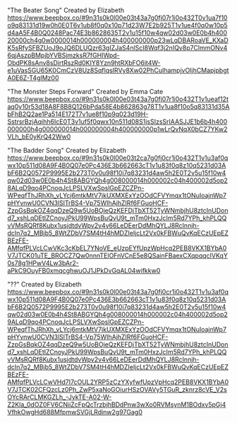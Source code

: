 "The Beater Song"
Created by Elizabeth
https://www.beepbox.co/#9n31s0k0l00e03t43a7g0fj07r1i0o432T0v1ua7f10o9q83131d19w0h0E0T6v1ub8f0q0x10p71d23W7E2b925T1v1ue4f0q0w10p5d4aA5F4B0Q0248Pac74E3b8628635T2v1u15f10w4qw02d03w0E0b4h40020000ch4g0w0000014h000000004h400000000p23wLqDBARoaVE_KXaDK5sRfySFBZUoJ9oJQ6DLUQzr63gIZJaS4nlScI8Wqf3j2nIQv8p7ClmmONv46qjAszpBMpjbYVBSjmzksR7fGHIWpd-ObdPK8sAnv8sDirtRszRd0KIY8Yzn9htRXbFO6it4W-e1uVasSGU65K0CmCzV8Uz8SqflqsIRVy8Xw02PhCuIhampjvOIjhCMapjpbgtA0E6Z-T4gIMz00

"The Monster Steps Forward"
Created by Emma Cate
https://www.beepbox.co/#9n31s0k0l00e03t43a7g0fj07r1i0o432T1v1ueaf12taq0y10r53d18A8F8B8Q126bPda58E4b862863g78T1v1ua8f10o5q83131d35AbFhB2Q2ae1Pa514E172T7v1ue8f10p9q023d19H-SstrsrBzjAqihh6IcE0T3v1uf5f0qwx10n511d08S1jsSIzsSrIAASJJE1b6b4h400000000h4g000000014h000000004h400000000p1wLrQvNqX0bCZ7YKw2VLh_bE0yKrQ42Ww0

"The Badder Song"
Created by Elizabeth
https://www.beepbox.co/#9n31s0k0l00e03t2ca7g0fj0cr1i0o432T1v1u3af0qwx10p511d08A9F4B0Q07e0Pc436E3b662663cT1v1u83f0q8z10q5231d03AbF6B2Q0572P9995E2b273T0v0u98f10i7q83231d4aw5h2E0T2v5u15f10w4qw02d03w0E0b4h4St8ABGYQh4g008000014h000002c04h400002d5op28ALqD9qo4PCnoqJcLPSLVXwSpslGpEZCZPn-WPeqfThJRhXh_vLYcj6mtkMtV7jkUXMXExYzOOdCFVYmqx1tONuIoajnWp7pHYvnwU0CVN3lSlTrBS4-Vp75WIhAjhZIRf6FGuoHCF-ZzpGsBqkOZ4qqDzeQ9w5UoBOjeQzKEFDjTbXT52TyWNmbjhU8ztcInUDond7_xshLqDEtIZCnoyJPkU99WpsBuQvU9t_mTm0HxzJcIm5Rd7YPh_khPLQQvVMsRQRf8Kubx1usjdtdvWpv2v4v66LeDEerDdMhQYLJ8RcInnjh-dcIn7q2_MBjb5_8WtZDbV7SM4tH4hMDZIeljcLt2Vx0kFBWuQvKqECzUEpEZBEzFE-AMfqfPLVcLCwVKc3cKbEL7YNoVE_eUzpEYfUpzWpHcq2PEB8VKX1BYbA0V7JTCK01uTE_BROCZ7Qw0nnnTElOFnVCnE5e8QSainFBaexCXqpqqcIVKqY0s78g1HPwV4Lw3bAr2-aPkC9OuyFB0xmqcghwuOJ1JPkDvGqAL04wifkkw0

"??"
Created by Elizabeth
https://www.beepbox.co/#9n31s0k0l00e03t43a7g0fj0cr1i0o432T1v1u3af0qwx10p511d08A9F4B0Q07e0Pc436E3b662663cT1v1u83f0q8z10q5231d03AbF6B2Q0572P9995E2b273T0v0u98f10i7q83231d4aw5h2E0T2v5u15f10w4qw02d03w0E0b4h4St8ABGYQh4g008000014h000002c04h400002d5op29ALqD9qo4PCnoqJcLPSLVXwSpslGpEZCZPn-WPeqfThJRhXh_vLYcj6mtkMtV7jkUXMXExYzOOdCFVYmqx1tONuIoajnWp7pHYvnwU0CVN3lSlTrBS4-Vp75WIhAjhZIRf6FGuoHCF-ZzpGsBqkOZ4qqDzeQ9w5UoBOjeQzKEFDjTbXT52TyWNmbjhU8ztcInUDond7_xshLqDEtIZCnoyJPkU99WpsBuQvU9t_mTm0HxzJcIm5Rd7YPh_khPLQQvVMsRQRf8Kubx1usjdtdvWpv2v4v66LeDEerDdMhQYLJ8RcInnjh-dcIn7q2_MBjb5_8WtZDbV7SM4tH4hMDZIeljcLt2Vx0kFBWuQvKqECzUEpEZBEzFE-AMfqfPLVcLCwVHd7I7cOUL2YRP5zCzYXyfwfUpzVpHcq2PEB8VKX1BYbA0V7JTCK02CFQzcLz0Ph_ZwP5xaNoGOiurHSzOVAVy5TGuR_zknrz8cVE_V2sOYcRArCLMKGZLh_-JykTE-A02-W-Z2Kla_0dOZ0FV6CNiiZcFpQcTrzbjhBDdPnw3wXo0RVMsynM1BOdxv5pGj4VfhkOwgHd688MfpmwSVGjLRdinw2g97Gag0
